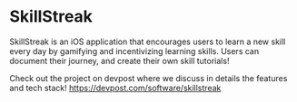 # SkillStreak
SkillStreak is an iOS application that encourages users to learn a new skill every day by gamifying and incentivizing learning skills. Users can document their journey, and create their own skill tutorials!

Check out the project on devpost where we discuss in details the features and tech stack!
https://devpost.com/software/skillstreak
